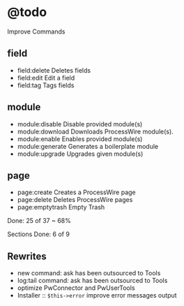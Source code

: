 # @todo

Improve Commands

## field

- field:delete     Deletes fields
- field:edit       Edit a field
- field:tag        Tags fields

## module

- module:disable   Disable provided module(s)
- module:download  Downloads ProcessWire module(s).
- module:enable    Enables provided module(s)
- module:generate  Generates a boilerplate module
- module:upgrade   Upgrades given module(s)

## page

- page:create      Creates a ProcessWire page
- page:delete      Deletes ProcessWire pages
- page:emptytrash  Empty Trash

Done: 25 of 37 ~ 68%

Sections Done: 6 of 9

## Rewrites

* new command: ask has been outsourced to Tools
* log:tail command: ask has been outsourced to Tools
* optimize PwConnector and PwUserTools
* Installer :: `$this->error` improve error messages output

